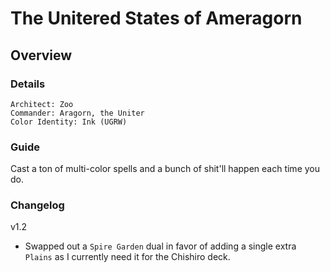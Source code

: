 # The Unitered States of Ameragorn
## Overview
### Details
```
Architect: Zoo
Commander: Aragorn, the Uniter
Color Identity: Ink (UGRW)
```

### Guide
Cast a ton of multi-color spells and a bunch of shit'll happen each time you do.

### Changelog

v1.2
- Swapped out a `Spire Garden` dual in favor of adding a single extra `Plains` as I currently need it for the Chishiro deck.